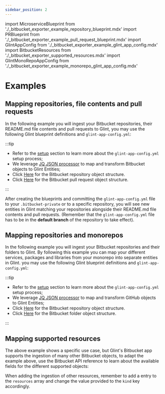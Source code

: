 ```yaml
---
sidebar_position: 2
---
```


import MicroserviceBlueprint from './\_bitbucket_exporter_example_repository_blueprint.mdx'
import PRBlueprint from './\_bitbucket_exporter_example_pull_request_blueprint.mdx'
import GlintAppConfig from './\_bitbucket_exporter_example_glint_app_config.mdx'
import BitbucketResources from './\_bitbucket_exporter_supported_resources.mdx'
import GlintMonoRepoAppConfig from './\_bitbucket_exporter_example_monorepo_glint_app_config.mdx'

# Examples

## Mapping repositories, file contents and pull requests

In the following example you will ingest your Bitbucket repositories, their README.md file contents and pull requests to Glint, you may use the following Glint blueprint definitions and `glint-app-config.yml`:

<MicroserviceBlueprint/>

<PRBlueprint/>

<GlintAppConfig/>

:::tip

- Refer to the [setup](bitbucket.md#setup) section to learn more about the `glint-app-config.yml` setup process;
- We leverage [JQ JSON processor](https://stedolan.github.io/jq/manual/) to map and transform Bitbucket objects to Glint Entities;
- Click [Here](https://developer.atlassian.com/cloud/bitbucket/rest/api-group-repositories/#api-repositories-workspace-repo-slug-get) for the Bitbucket repository object structure.
- Click [Here](https://developer.atlassian.com/cloud/bitbucket/rest/api-group-pullrequests/#api-repositories-workspace-repo-slug-pullrequests-pull-request-id-get) for the Bitbucket pull request object structure.

:::

After creating the blueprints and committing the `glint-app-config.yml` file to your `.bitbucket-private` or to a specific repository, you will see new entities in Glint matching your repositories alongside their README.md file contents and pull requests. (Remember that the `glint-app-config.yml` file has to be in the **default branch** of the repository to take effect).

## Mapping repositories and monorepos

In the following example you will ingest your Bitbucket repositories and their folders to Glint. By following this example you can map your different services, packages and libraries from your monorepo into separate entities in Glint. you may use the following Glint blueprint definitions and `glint-app-config.yml`:

<MicroserviceBlueprint/>

<GlintMonoRepoAppConfig/>

:::tip

- Refer to the [setup](bitbucket.md#setup) section to learn more about the `glint-app-config.yml` setup process;
- We leverage [JQ JSON processor](https://stedolan.github.io/jq/manual/) to map and transform GitHub objects to Glint Entities;
- Click [Here](https://developer.atlassian.com/cloud/bitbucket/rest/api-group-repositories/#api-repositories-workspace-repo-slug-get) for the Bitbucket repository object structure.
- Click [Here](https://developer.atlassian.com/cloud/bitbucket/rest/api-group-source/#api-repositories-workspace-repo-slug-src-commit-path-get) for the Bitbucket folder object structure.

:::

## Mapping supported resources

The above example shows a specific use case, but Glint's Bitbucket app supports the ingestion of many other Bitbucket objects, to adapt the example above, use the Bitbucket API reference to learn about the available fields for the different supported objects:

<BitbucketResources/>

When adding the ingestion of other resources, remember to add a entry to the `resources` array and change the value provided to the `kind` key accordingly.
